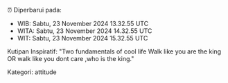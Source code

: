 ⏰ Diperbarui pada:
- WIB: Sabtu, 23 November 2024 13.32.55 UTC
- WITA: Sabtu, 23 November 2024 14.32.55 UTC
- WIT: Sabtu, 23 November 2024 15.32.55 UTC

Kutipan Inspiratif:
"Two fundamentals of cool life  Walk like you are the king OR walk like you dont care ,who is the king."


Kategori: attitude


